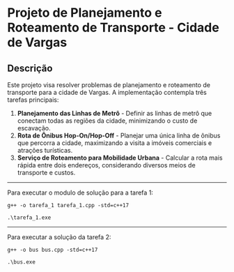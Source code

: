 # Projeto de Planejamento e Roteamento de Transporte - Cidade de Vargas

## Descrição

Este projeto visa resolver problemas de planejamento e roteamento de transporte para a cidade de Vargas. A implementação contempla três tarefas principais:
1. **Planejamento das Linhas de Metrô** - Definir as linhas de metrô que conectam todas as regiões da cidade, minimizando o custo de escavação.
2. **Rota de Ônibus Hop-On/Hop-Off** - Planejar uma única linha de ônibus que percorra a cidade, maximizando a visita a imóveis comerciais e atrações turísticas.
3. **Serviço de Roteamento para Mobilidade Urbana** - Calcular a rota mais rápida entre dois endereços, considerando diversos meios de transporte e custos.

----

Para executar o modulo de solução para a tarefa 1:

```g++ -o tarefa_1 tarefa_1.cpp -std=c++17```

```.\tarefa_1.exe```

---

Para executar a solução da tarefa 2:

```g++ -o bus bus.cpp -std=c++17```

```.\bus.exe```
